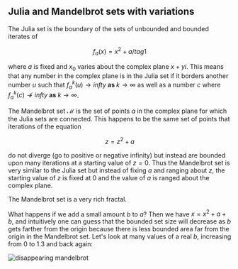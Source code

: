 ## Julia and Mandelbrot sets with variations

The Julia set is the boundary of the sets of unbounded and bounded iterates of

$$
f_a(x) = x^2 + a 
/tag{1}
$$

where $a$ is fixed and $x_0$ varies about the complex plane $x + yi$.  This means that any number in the complex plane is in the Julia set if it borders another number $u$ such that $f^k_a(u) \to infty \; \mathbf {as} \; k \to \infty$ as well as a number $c$ where $f^k_a(c) \not\to infty \; \mathbf {as} \; k \to \infty$.

The Mandelbrot set $\mathscr M$ is the set of points $a$ in the complex plane for which the Julia sets are connected.  This happens to be the same set of points that iterations of the equation

$$
z = z^2 + a
\tag{2}
$$

do not diverge (go to positive or negative infinity) but instead are bounded upon many iterations at a starting value of $z = 0$.  Thus the Mandelbrot set is very similar to the Julia set but instead of fixing $a$ and ranging about $z$, the starting value of $z$ is fixed at 0 and the value of $a$ is ranged about the complex plane.  

The Mandelbrot set is a very rich fractal.

What happens if we add a small amount $b$ to $a$?  Then we have $x = x^2 + a + b$, and intuitively one can guess that the bounded set size will decrease as $b$ gets farther from the origin because there is less bounded area far from the origin in the Mandelbrot set. Let's look at many values of a real $b$, increasing from 0 to 1.3 and back again:

![disappearing mandelbrot]({{https://blbadger.github.io}}fractals/mandelbrot_disappeared.gif)
